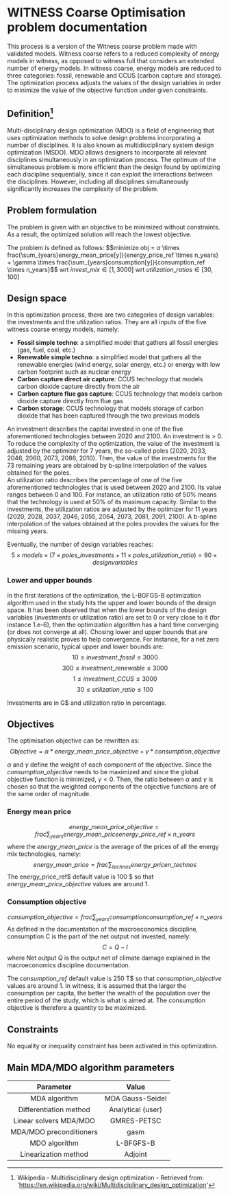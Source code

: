 # WITNESS Coarse Optimisation problem documentation

This process is a version of the Witness coarse problem made with validated models. Witness coarse refers to a reduced complexity of energy models in witness, as opposed to witness full that considers an extended number of energy models.
In witness coarse, energy models are reduced to three categories: fossil, renewable and CCUS (carbon capture and storage).   
The optimization process adjusts the values of the design variables in order to minimize the value of the objective function under given constraints.

## Definition[^1]

Multi-disciplinary design optimization (MDO) is a field of engineering that uses optimization methods to solve design problems incorporating a number of disciplines. It is also known as multidisciplinary system design optimization (MSDO). MDO allows designers to incorporate all relevant disciplines simultaneously in an optimization process. The optimum of the simultaneous problem is more efficient than the design found by optimizing each discipline sequentially, since it can exploit the interactions between the disciplines. However, including all disciplines simultaneously significantly increases the complexity of the problem.


## Problem formulation

The problem is given with an objective to be minimized without constraints. As a result, the optimized solution will reach the lowest objective.

The problem is defined as follows: 
$$minimize obj = $\alpha$ \times frac{\sum_{years}energy\_mean\_price[y]}{energy\_price\_ref \times n\_years} + \gamma \times frac{\sum_{years}consumption[y]}{consumption\_ref \times n\_years}$$
wrt $invest\_mix \in [1,3000]$
wrt $utilization\_ratios \in [30,100]$

## Design space
In this optimization process, there are two categories of design variables: the investments and the utilization ratios.
They are all inputs of the five witness coarse energy models, namely:
- **Fossil simple techno**: a simplified model that gathers all fossil energies (gas, fuel, coal, etc.)
- **Renewable simple techno**: a simplified model that gathers all the renewable energies (wind energy, solar energy, etc.) or energy with low carbon footprint such as nuclear energy
- **Carbon capture direct air capture**: CCUS technology that models carbon dioxide capture directly from the air 
- **Carbon capture flue gas capture**: CCUS technology that models carbon dioxide capture directly from flue gas
- **Carbon storage**: CCUS technology that models storage of carbon dioxide that has been captured through the two previous models  

An investment describes the capital invested in one of the five aforementioned technologies between 2020 and 2100. An investment is > 0. To reduce the complexity of the optimization, the value of the investment is adjusted by the optimizer for 7 years, the so-called poles (2020, 2033, 2046, 2060, 2073, 2086, 2010). Then, the value of the investments for the 73 remaining years are obtained by b-spline interpolation of the values obtained for the poles.   
An utilization ratio describes the percentage of one of the five aforementioned technologies that is used between 2020 and 2100. Its value ranges between 0 and 100. For instance, an utilization ratio of 50% means that the technology is used at 50% of its maximum capacity. Similar to the investments, the utilization ratios are adjusted by the optimizer for 11 years (2020, 2028, 2037, 2046, 2055, 2064, 2073, 2081, 2091, 2100). A b-spline interpolation of the values obtained at the poles provides the values for the missing years.

Eventually, the number of design variables reaches:
$$5 \times models \times (7 \times poles\_investments + 11 \times poles\_utilization\_ratio) = 90 \times design variables$$

### Lower and upper bounds
In the first iterations of the optimization, the L-BGFGS-B optimization algorithm used in the study hits the upper and lower bounds of the design space.
It has been observed that when the lower bounds of the design variables (investments or utilization ratio) are set to 0 or very close to it (for instance 1.e-6), then the optimization algorithm has a hard time converging (or does not converge at all).
Chosing lower and upper bounds that are physically realistic proves to help convergence. For instance, for a net zero emission scenario, typical upper and lower bounds are:
$$10 \leq investment\_fossil \leq 3000$$
$$300 \leq investment\_renewable \leq 3000$$
$$1 \leq investment\_CCUS \leq 3000$$
$$30 \leq utilization\_ratio \leq 100$$

Investments are in G<span>$</span> and utilization ratio in percentage.

## Objectives

The optimisation objective can be rewritten as:
$$Objective = \alpha * energy\_mean\_price\_objective + \gamma * consumption\_objective$$

$\alpha$ and $\gamma$ define the weight of each component of the objective.
Since the $consumption\_objective$ needs to be maximized and since the global objective function is minimized, $\gamma < 0$. 
Then, the ratio between $\alpha$ and $\gamma$ is chosen so that the weighted components of the objective functions are of the same order of magnitude. 

### Energy mean price
$$energy\_mean\_price\_objective = frac{\sum_{years}energy\_mean\_price}{energy\_price\_ref \times n\_years}$$
where the $energy\_mean\_price$ is the average of the prices of all the energy mix technologies, namely:
$$energy\_mean\_price = frac{\sum_{technos}energy\_price}{n\_technos}$$
The energy\_price\_ref$ default value is 100 \$ so that $energy\_mean\_price\_objective$ values are around 1.


### Consumption objective
$$consumption\_objective = frac{\sum_{years}consumption}{consumption\_ref \times n\_years}$$
As defined in the documentation of the macroeconomics discipline, consumption C is the part of the net output not invested, namely:
$$C = Q - I$$
where Net output $Q$ is the output net of climate damage explained in the macroeconomics discipline documentation.

The $consumption\_ref$ default value is 250 T\$ so that $consumption\_objective$ values are around 1.
In witness, it is assumed that the larger the consumption per capita, the better the wealth of the population over the entire period of the study, which is what is aimed at. The consumption objective is therefore a quantity to be maximized.

## Constraints
No equality or inequality constraint has been activated in this optimization.

## Main MDA/MDO algorithm parameters

|      **Parameter**      |     **Value**     |
|:-----------------------:|:-----------------:|
|      MDA algorithm      | MDA Gauss-Seidel  |
| Differentiation method  | Analytical (user) |
| Linear solvers MDA/MDO  |    GMRES-PETSC    |
| MDA/MDO preconditioners |       gasm        | 
|      MDO algorithm      |     L-BFGFS-B     |
|  Linearization method   |      Adjoint      | 


[^1]: Wikipedia - Multidisciplinary design optimization - Retrieved from: 'https://en.wikipedia.org/wiki/Multidisciplinary_design_optimization'